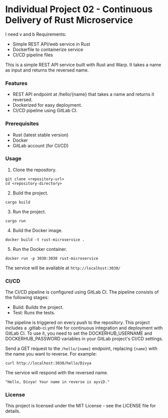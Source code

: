 # Individual Project 02 - Continuous Delivery of Rust Microservice
I need v and b 
Requirements:

-   Simple REST API/web service in Rust
-   Dockerfile to containerize service
-   CI/CD pipeline files

This is a simple REST API service built with Rust and Warp. It takes a name as input and returns the reversed name.

### Features
-   REST API endpoint at /hello/{name} that takes a name and returns it reversed.
-   Dockerized for easy deployment.
-   CI/CD pipeline using GitLab CI.

### Prerequisites
-   Rust (latest stable version)
-   Docker
-   GitLab account (for CI/CD)

### Usage
1.  Clone the repository.

```
git clone <repository-url>
cd <repository-directory>
```

2.  Build the project.

```
cargo build
```

3.  Run the project.

```
cargo run
```

4.  Build the Docker image.

```
docker build -t rust-microservice .
```

5.  Run the Docker container.

```
docker run -p 3030:3030 rust-microservice
```

The service will be available at `http://localhost:3030/`

### CI/CD
The CI/CD pipeline is configured using GitLab CI. The pipeline consists of the following stages:
-   Build: Builds the project.
-   Test: Runs the tests.

The pipeline is triggered on every push to the repository. This project includes a .gitlab-ci.yml file for continuous integration and deployment with GitLab CI. To use it, you need to set the DOCKERHUB_USERNAME and DOCKERHUB_PASSWORD variables in your GitLab project's CI/CD settings.

Send a GET request to the `/hello/{name}` endpoint, replacing `{name}` with the name you want to reverse. For example:

```
curl http://localhost:3030/hello/Divya
```

The service will respond with the reversed name.

```
"Hello, Divya! Your name in reverse is ayviD."
```

### License
This project is licensed under the MIT License - see the LICENSE file for details.